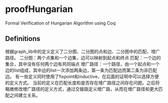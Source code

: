 # proofHungarian
Formal Verification of Hungarian Algorithm using Coq

## Definitions
根据graph_lib中的定义定义了二分图、二分图的点和边、二分图中的匹配、增广路径。
二分图：两个点集和一个边集，边可以映射到起点和终点
匹配：一个边的集合，其中没有任何两个边有共同端点
增广路径：一个路径，由一个起点和一个边的list组成，其中边的list一次添加两条边，第一条为匹配边而第二条为非匹配边。
有一些定义同时使用了fixpoint和inductive，在后面的证明中可以选择方便的定义方式。
当前的定义在匹配长度和是否存在增广路径之间存在问题。之后将略微修改增广路径的定义方式，通过交替路定义增广路，从而在增广路径和更大匹配之间建立关系。